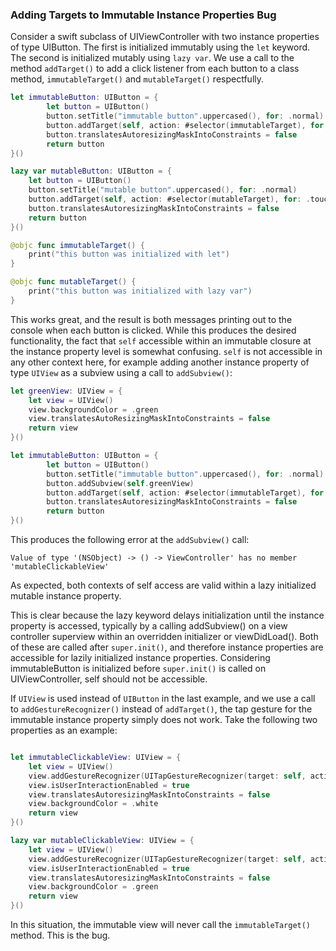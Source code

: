 ### Adding Targets to Immutable Instance Properties Bug
Consider a swift subclass of UIViewController with two instance properties of type UIButton. The first is initialized immutably using the `let` keyword. The second is initialized mutably using `lazy var`. We use a call to the method `addTarget()` to add a click listener from each button to a class method, `immutableTarget()` and `mutableTarget()` respectfully.


```swift
let immutableButton: UIButton = {
        let button = UIButton()
        button.setTitle("immutable button".uppercased(), for: .normal)
        button.addTarget(self, action: #selector(immutableTarget), for: .touchUpInside)
        button.translatesAutoresizingMaskIntoConstraints = false
        return button
}()

lazy var mutableButton: UIButton = {
    let button = UIButton()
    button.setTitle("mutable button".uppercased(), for: .normal)
    button.addTarget(self, action: #selector(mutableTarget), for: .touchUpInside)
    button.translatesAutoresizingMaskIntoConstraints = false
    return button
}()

@objc func immutableTarget() {
    print("this button was initialized with let")
}

@objc func mutableTarget() {
    print("this button was initialized with lazy var")
}
```

This works great, and the result is both messages printing out to the console when each button is clicked. While this produces the desired functionality, the fact that `self` accessible within an immutable closure at the instance property level is somewhat confusing. `self` is not accessible in any other context here, for example adding another instance property of type `UIView` as a subview using a call to `addSubview()`:

```swift
let greenView: UIView = {
    let view = UIView()
    view.backgroundColor = .green
    view.translatesAutoResizingMaskIntoConstraints = false
    return view
}()

let immutableButton: UIButton = {
        let button = UIButton()
        button.setTitle("immutable button".uppercased(), for: .normal)
        button.addSubview(self.greenView)
        button.addTarget(self, action: #selector(immutableTarget), for: .touchUpInside)
        button.translatesAutoresizingMaskIntoConstraints = false
        return button
}()
```

This produces the following error at the `addSubview()` call:

`Value of type '(NSObject) -> () -> ViewController' has no member 'mutableClickableView'`

As expected, both contexts of self access are valid within a lazy initialized mutable instance property.

This is clear because the lazy keyword delays initialization until the instance property is accessed, typically by a calling addSubview() on a view controller superview within an overridden initializer or viewDidLoad(). Both of these are called after `super.init()`, and therefore instance properties are accessible for lazily initialized instance properties. Considering immutableButton is initialized before `super.init()` is called on UIViewController, self should not be accessible.

If `UIView` is used instead of `UIButton` in the last example, and we use a call to `addGestureRecognizer()` instead of `addTarget()`, the tap gesture for the immutable instance property simply does not work. Take the following two properties as an example:

```swift

let immutableClickableView: UIView = {
    let view = UIView()
    view.addGestureRecognizer(UITapGestureRecognizer(target: self, action: #selector(immutableTarget)))
    view.isUserInteractionEnabled = true
    view.translatesAutoresizingMaskIntoConstraints = false
    view.backgroundColor = .white
    return view
}()

lazy var mutableClickableView: UIView = {
    let view = UIView()
    view.addGestureRecognizer(UITapGestureRecognizer(target: self, action: #selector(mutableTarget)))
    view.isUserInteractionEnabled = true
    view.translatesAutoresizingMaskIntoConstraints = false
    view.backgroundColor = .green
    return view
}()
```

In this situation, the immutable view will never call the `immutableTarget()` method. This is the bug.
